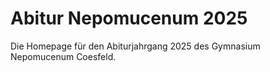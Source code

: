 # Abitur Nepomucenum 2025

Die Homepage für den Abiturjahrgang 2025 des Gymnasium Nepomucenum Coesfeld.